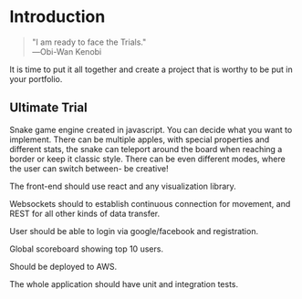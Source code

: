 # Introduction
> "I am ready to face the Trials." <br/>
> ―Obi-Wan Kenobi

It is time to put it all together and create a project that is worthy to be put
in your portfolio.

## Ultimate Trial
Snake game engine created in javascript. You can decide what you want to
implement. There can be multiple apples, with special properties and different
stats, the snake can teleport around the board when reaching a border or keep it
classic style. There can be even different modes, where the user can switch
between- be creative!

The front-end should use react and any visualization library.

Websockets should to establish continuous connection for movement, and REST for all
other kinds of data transfer.

User should be able to login via google/facebook and registration.

Global scoreboard showing top 10 users.

Should be deployed to AWS.

The whole application should have unit and integration tests.
